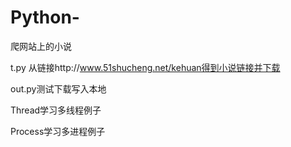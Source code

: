 # Python-
爬网站上的小说

t.py 从链接http://www.51shucheng.net/kehuan得到小说链接并下载

out.py测试下载写入本地

Thread学习多线程例子

Process学习多进程例子
